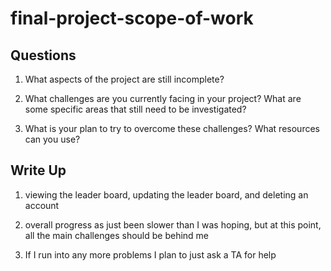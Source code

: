 # final-project-scope-of-work

## Questions

1. What aspects of the project are still incomplete?

2. What challenges are you currently facing in your project? What are some specific areas that still need to be investigated?

3. What is your plan to try to overcome these challenges? What resources can you use?

## Write Up

<!--- Final project write up goes here --->

1. viewing the leader board, updating the leader board, and deleting an account

2. overall progress as just been slower than I was hoping, but at this point, all the main challenges should be behind me

3. If I run into any more problems I plan to just ask a TA for help
